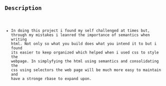 

<Code Refactoring>

## Description

- In doing this project i found my self challenged at times but, through my mistakes i leanred the importance of semantics when writing html. Not only so what you build does what you intend it to but i found its easier to keep organized which helped when i used css to style the webpage. In simplyfying the html using semantics and consolidating the css using selectors the web page will be much more easy to maintain and have a stronge rbase to expand upon.
